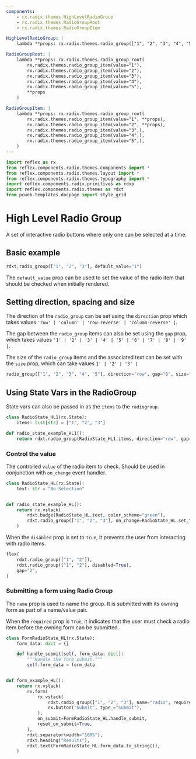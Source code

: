```yaml
---
components:
    - rx.radix.themes.HighLevelRadioGroup
    - rx.radix.themes.RadioGroupRoot
    - rx.radix.themes.RadioGroupItem

HighLevelRadioGroup: |
    lambda **props: rx.radix.themes.radio_group(["1", "2", "3", "4", "5"], **props)

RadioGroupRoot: |
    lambda **props: rx.radix.themes.radio_group_root(
        rx.radix.themes.radio_group_item(value="1"),
        rx.radix.themes.radio_group_item(value="2"),
        rx.radix.themes.radio_group_item(value="3"),
        rx.radix.themes.radio_group_item(value="4"),
        rx.radix.themes.radio_group_item(value="5"),
        **props
    )

RadioGroupItem: |
    lambda **props: rx.radix.themes.radio_group_root(
        rx.radix.themes.radio_group_item(value="1", **props),
        rx.radix.themes.radio_group_item(value="2", **props),
        rx.radix.themes.radio_group_item(value="3",),
        rx.radix.themes.radio_group_item(value="4",),
        rx.radix.themes.radio_group_item(value="5",),
    )
---
```



```python exec
import reflex as rx
from reflex.components.radix.themes.components import *
from reflex.components.radix.themes.layout import *
from reflex.components.radix.themes.typography import *
import reflex.components.radix.primitives as rdxp
import reflex.components.radix.themes as rdxt
from pcweb.templates.docpage import style_grid
```


# High Level Radio Group

A set of interactive radio buttons where only one can be selected at a time.

## Basic example


```python demo
rdxt.radio_group(["1", "2", "3"], default_value="1")
```

The `default_value` prop can be used to set the value of the radio item that should be checked when initially rendered.



## Setting direction, spacing and size


The direction of the `radio_group` can be set using the `direction` prop which takes values `'row' | 'column' | 'row-reverse' | 'column-reverse' |`. 

The gap between the `radio_group` items can also be set using the `gap` prop, which takes values `'1' | '2' | '3' | '4' | '5' | '6' | '7' | '8' | '9' |`.

The size of the `radio_group` items and the associated text can be set with the `size` prop, which can take values `1' | '2' | '3' |`

```python demo
radio_group(["1", "2", "3", "4", "5"], direction="row", gap="8", size="3")
```


## Using State Vars in the RadioGroup


State vars can also be passed in as the `items` to the `radiogroup`.


```python demo exec
class RadioState_HL1(rx.State):
    items: list[str] = ["1", "2", "3"]

def radio_state_example_HL1():
    return rdxt.radio_group(RadioState_HL1.items, direction="row", gap="9")
```


### Control the value
The controlled `value` of the radio item to check. Should be used in conjunction with `on_change` event handler.


```python demo exec
class RadioState_HL(rx.State):
    text: str = "No Selection"


def radio_state_example_HL():
    return rx.vstack(
        rdxt.badge(RadioState_HL.text, color_scheme="green"),
        rdxt.radio_group(["1", "2", "3"], on_change=RadioState_HL.set_text),
    )
```


When the `disabled` prop is set to `True`, it prevents the user from interacting with radio items.

```python demo
flex(
    rdxt.radio_group(["1", "2"]),
    rdxt.radio_group(["1", "2"], disabled=True),
    gap="2",
)

```


### Submitting a form using Radio Group

The `name` prop is used to name the group. It is submitted with its owning form as part of a name/value pair.

When the `required` prop is `True`, it indicates that the user must check a radio item before the owning form can be submitted.

```python demo exec
class FormRadioState_HL(rx.State):
    form_data: dict = {}

    def handle_submit(self, form_data: dict):
        """Handle the form submit."""
        self.form_data = form_data


def form_example_HL():
    return rx.vstack(
        rx.form(
            rx.vstack(
                rdxt.radio_group(["1", "2", "3"], name="radio", required=True,),
                rx.button("Submit", type_="submit"),
            ),
            on_submit=FormRadioState_HL.handle_submit,
            reset_on_submit=True,
        ),
        rdxt.separator(width="100%"),
        rdxt.heading("Results"),
        rdxt.text(FormRadioState_HL.form_data.to_string()),
    )
```




